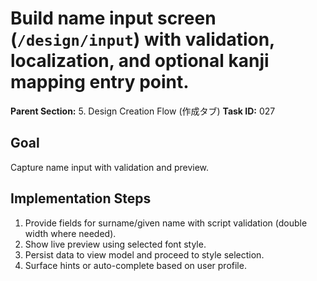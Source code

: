 # Build name input screen (`/design/input`) with validation, localization, and optional kanji mapping entry point.

**Parent Section:** 5. Design Creation Flow (作成タブ)
**Task ID:** 027

## Goal
Capture name input with validation and preview.

## Implementation Steps
1. Provide fields for surname/given name with script validation (double width where needed).
2. Show live preview using selected font style.
3. Persist data to view model and proceed to style selection.
4. Surface hints or auto-complete based on user profile.
